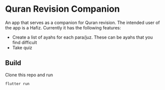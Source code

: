 # Quran Revision Companion

An app that serves as a companion for Quran revision. The intended user of the app is a Hafiz. Currently it has the following features:
- Create a list of ayahs for each para/juz. These can be ayahs that you find difficult
- Take quiz

## Build

Clone this repo and run

```
flutter run
```

